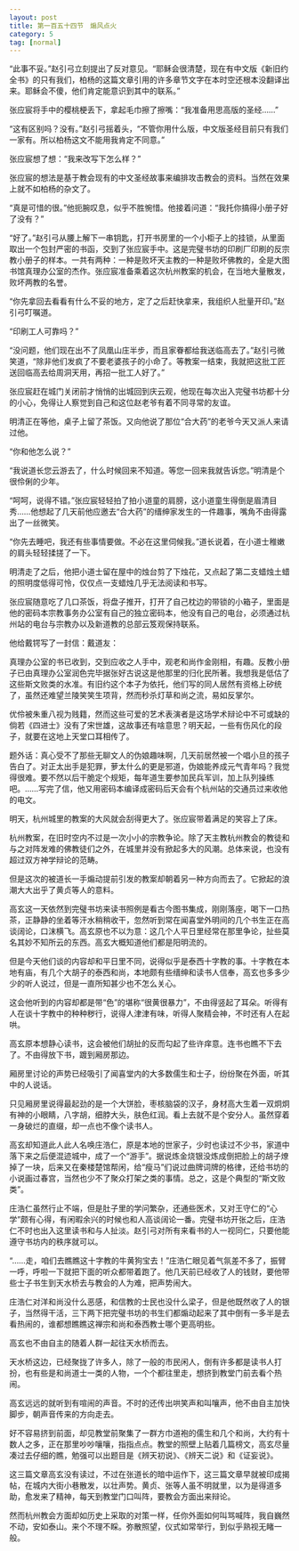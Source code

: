 ```yaml
---
layout: post
title: 第一百五十四节　煽风点火
category: 5
tag: [normal]
---
```


“此事不妥。”赵引弓立刻提出了反对意见。“耶稣会很清楚，现在有中文版《新旧约全书》的只有我们，柏杨的这篇文章引用的许多章节文字在本时空还根本没翻译出来。耶稣会不傻，他们肯定能意识到其中的联系。”

张应宸将手中的樱桃梗丢下，拿起毛巾擦了擦嘴：“我准备用思高版的圣经……”

“这有区别吗？没有。”赵引弓摇着头，“不管你用什么版，中文版圣经目前只有我们一家有。所以柏杨这文不能用我肯定不同意。”

张应宸想了想：“我来改写下怎么样？”

张应宸的想法是基于教会现有的中文圣经故事来编排攻击教会的资料。当然在效果上就不如柏杨的杂文了。

“真是可惜的很。”他扼腕叹息，似乎不胜惋惜。他接着问道：“我托你搞得小册子好了没有？”

“好了。”赵引弓从腰上解下一串钥匙，打开书房里的一个小柜子上的挂锁，从里面取出一个包封严密的书函，交到了张应宸手中。这是完璧书坊的印刷厂印刷的反宗教小册子的样本。一共有两种：一种是败坏天主教的一种是败坏佛教的，全是大图书馆真理办公室的杰作。张应宸准备乘着这次杭州教案的机会，在当地大量散发，败坏两教的名誉。

“你先拿回去看看有什么不妥的地方，定了之后赶快拿来，我组织人批量开印。”赵引弓叮嘱道。

“印刷工人可靠吗？”

“没问题，他们现在出不了凤凰山庄半步，而且家眷都给我送临高去了。”赵引弓微笑道，“除非他们发疯了不要老婆孩子的小命了。等教案一结束，我就把这批工匠送回临高去给周洞天用，再招一批工人好了。”

张应宸赶在城门关闭前才悄悄的出城回到庆云观，他现在每次出入完璧书坊都十分的小心，免得让人察觉到自己和这位赵老爷有着不同寻常的友谊。

明清正在等他，桌子上留了茶饭。又向他说了那位“合大药”的老爷今天又派人来请过他。

“你和他怎么说？”

“我说道长您云游去了，什么时候回来不知道。等您一回来我就告诉您。”明清是个很伶俐的少年。

“呵呵，说得不错。”张应宸轻轻拍了拍小道童的肩膀，这小道童生得倒是眉清目秀……他想起了几天前他应邀去“合大药”的缙绅家发生的一件趣事，嘴角不由得露出了一丝微笑。

“你先去睡吧，我还有些事情要做。不必在这里伺候我。”道长说着，在小道士稚嫩的肩头轻轻揉搓了一下。

明清走了之后，他把小道士留在屋中的烛台剪了下烛花，又点起了第二支蜡烛土蜡的照明度低得可怜，仅仅点一支蜡烛几乎无法阅读和书写。

张应宸随意吃了几口茶饭，将盘子推开，打开了自己枕边的带锁的小箱子，里面是他的密码本宗教事务办公室有自己的独立密码本，他没有自己的电台，必须通过杭州站的电台与宗教办以及新道教的总部云笈观保持联系。

他给戴锷写了一封信：戴道友：

真理办公室的书已收到，交到应收之人手中，观老和尚作金刚相，有趣。反教小册子已由真理办公室润色完毕据张好古说这是他那里的归化民所著。我想我是低估了这些斯文败类的水准。有旧约这个本子为依托，他们写的同人居然有资格上矽统了，虽然还难望兰陵笑笑生项背，然而秒杀灯草和尚之流，易如反掌尔。

优伶被朱重八视为贱籍，然而这些可爱的艺术表演者是这场学术辩论中不可或缺的倘若《四进士》没有了宋世雄，这故事还有啥意思？明天起，一些有伤风化的段子，就要在这地上天堂口耳相传了。

题外话：真心受不了那些无聊文人的伪娘趣味啊，几天前居然被一个唱小旦的孩子告白了。对正太出手是犯罪，萝太什么的更是邪道，伪娘能养成元气青年吗？我觉得很难。要不然以后干脆定个规矩，每年道生要参加民兵军训，加上队列操练吧。……写完了信，他又用密码本编译成密码后天会有个杭州站的交通员过来收他的电文。

明天，杭州城里的教案的大风就会刮得更大了。张应宸带着满足的笑容上了床。

杭州教案，在旧时空内不过是一次小小的宗教争论。除了天主教杭州教会的教徒和与之对阵发难的佛教徒们之外，在城里并没有掀起多大的风潮。总体来说，也没有超过双方神学辩论的范畴。

但是这次的被道长一手煽动提前引发的教案却朝着另一种方向而去了。它掀起的浪潮大大出乎了黄贞等人的意料。

高玄这一天依然到完璧书坊来读书照例是看古今图书集成，刚刚落座，喝下一口热茶，正静静的坐着等汗水稍稍收干，忽然听到常在闻喜堂外明间的几个书生正在高谈阔论，口沫横飞。高玄原也不以为意：这几个人平日里经常在那里争论，扯些莫名其妙不知所云的东西。高玄大概知道他们都是阳明流的。

但是今天他们谈的内容却和平日里不同，说得似乎是泰西十字教的事。十字教在本地有庙，有几个大胡子的泰西和尚，本地颇有些缙绅和读书人信奉，高玄也多多少少的听人说过，但是一直所知甚少也不怎么关心。

这会他听到的内容却都是带“色”的堪称“很黄很暴力”，不由得竖起了耳朵。听得有人在谈十字教中的种种秽行，说得人津津有味，听得人聚精会神，不时还有人在起哄。

高玄原本想静心读书，这会被他们胡扯的反而勾起了些许痒意。连书也瞧不下去了。不由得放下书，踱到厢房那边。

厢房里讨论的声势已经吸引了闻喜堂内的大多数儒生和士子，纷纷聚在外面，听其中的人说话。

只见厢房里说得最起劲的是一个大饼脸，枣核脑袋的汉子，身材高大生着一双炯炯有神的小眼睛，八字胡，细脖大头，肤色红润。看上去就不是个安分人。虽然穿着一身破烂的直缀，却一点也不像个读书人。

高玄却知道此人此人名唤庄浩仁，原是本地的世家子，少时也读过不少书，家道中落下来之后便混迹城中，成了一个“游手”。据说炼金烧银没炼成倒把脸上的胡子燎掉了一块，后来又在秦楼楚馆帮闲，给“瘦马”们说过曲牌词牌的格律，还给书坊的小说画过春宫，当然也少不了聚众打架之类的事情。总之，这是个典型的“斯文败类”。

庄浩仁虽然行止不端，但是肚子里的学问繁杂，还通些医术，又对王守仁的“心学”颇有心得，有闲暇余兴的时候也和人高谈阔论一番。完璧书坊开张之后，庄浩仁不时也出入这里读书和与人扯淡。赵引弓对所有来看书的人一视同仁，只要他能遵守书坊内的秩序就可以。

“……走，咱们去瞧瞧这十字教的牛黄狗宝去！”庄浩仁眼见着气氛差不多了，振臂一呼，呼啦一下就把下面的听众都带着跑了。他几天前已经收了人的钱财，要他带些士子书生到天水桥去与教会的人为难，把声势闹大。

庄浩仁对洋和尚没什么恶感，和信教的士民也没什么梁子，但是他既然收了人的银子，当然得干活，三下两下把完璧书坊的书生们都煽动起来了其中倒有一多半是去看热闹的，谁都想瞧瞧这禅宗和尚和泰西教士哪个更高明些。

高玄也不由自主的随着人群一起往天水桥而去。

天水桥这边，已经聚拢了许多人，除了一般的市民闲人，倒有许多都是读书人打扮，也有些是和尚道士一类的人物，一个个都往里走，想挤到教堂门前去看个热闹。

高玄远远的就听到有喧闹的声音。不时的还传出哄笑声和叫嚷声，他不由自主加快脚步，朝声音传来的方向走去。

好不容易挤到前面，却见教堂前聚集了一群方巾道袍的儒生和几个和尚，大约有十数人之多，正在那里吵吵嚷嚷，指指点点。教堂的照壁上贴着几篇榜文，高玄尽量凑过去仔细的瞧，勉强可以出题目是《辨天初说》、《辨天二说》和《证妄说》。

这三篇文章高玄没有读过，不过在张道长的暗中运作下，这三篇文章早就被印成揭帖，在城内大街小巷散发，以壮声势。黄贞、张等人虽不明就里，以为是得道多助，愈发来了精神，每天到教堂门口叫阵，要教会方面出来辩论。

然而杭州教会方面却如历史上采取的对策一样，任你外面如何叫骂喊阵，我自巍然不动，安如泰山。来个不理不睬。弥散照望，仪式如常举行，到似乎熟视无睹一般。